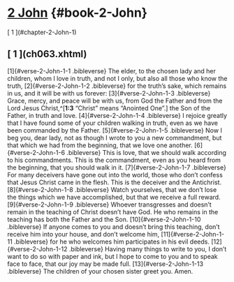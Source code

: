 # [2 John](ch001.xhtml) {#book-2-John}

<div id="chapterlinks-2-John" class="chapterlinks">[&nbsp;1&nbsp;](#chapter-2-John-1) </div>

<h2 class="chaptertitle">[&nbsp;1&nbsp;](ch063.xhtml)<span><span id="chapter-2-John-1"></span></span></h2>
 
[1]{#verse-2-John-1-1 .bibleverse} The elder, to the chosen lady and her children, whom I love in truth, and not I only, but also all those who know the truth, [2]{#verse-2-John-1-2 .bibleverse} for the truth’s sake, which remains in us, and it will be with us forever: [3]{#verse-2-John-1-3 .bibleverse} Grace, mercy, and peace will be with us, from God the Father and from the Lord Jesus Christ,^[**1:3** “Christ” means “Anointed One”.] the Son of the Father, in truth and love. 
[4]{#verse-2-John-1-4 .bibleverse} I rejoice greatly that I have found some of your children walking in truth, even as we have been commanded by the Father. [5]{#verse-2-John-1-5 .bibleverse} Now I beg you, dear lady, not as though I wrote to you a new commandment, but that which we had from the beginning, that we love one another. [6]{#verse-2-John-1-6 .bibleverse} This is love, that we should walk according to his commandments. This is the commandment, even as you heard from the beginning, that you should walk in it. 
[7]{#verse-2-John-1-7 .bibleverse} For many deceivers have gone out into the world, those who don’t confess that Jesus Christ came in the flesh. This is the deceiver and the Antichrist. [8]{#verse-2-John-1-8 .bibleverse} Watch yourselves, that we don’t lose the things which we have accomplished, but that we receive a full reward. [9]{#verse-2-John-1-9 .bibleverse} Whoever transgresses and doesn’t remain in the teaching of Christ doesn’t have God. He who remains in the teaching has both the Father and the Son. [10]{#verse-2-John-1-10 .bibleverse} If anyone comes to you and doesn’t bring this teaching, don’t receive him into your house, and don’t welcome him, [11]{#verse-2-John-1-11 .bibleverse} for he who welcomes him participates in his evil deeds. 
[12]{#verse-2-John-1-12 .bibleverse} Having many things to write to you, I don’t want to do so with paper and ink, but I hope to come to you and to speak face to face, that our joy may be made full. [13]{#verse-2-John-1-13 .bibleverse} The children of your chosen sister greet you. Amen. 